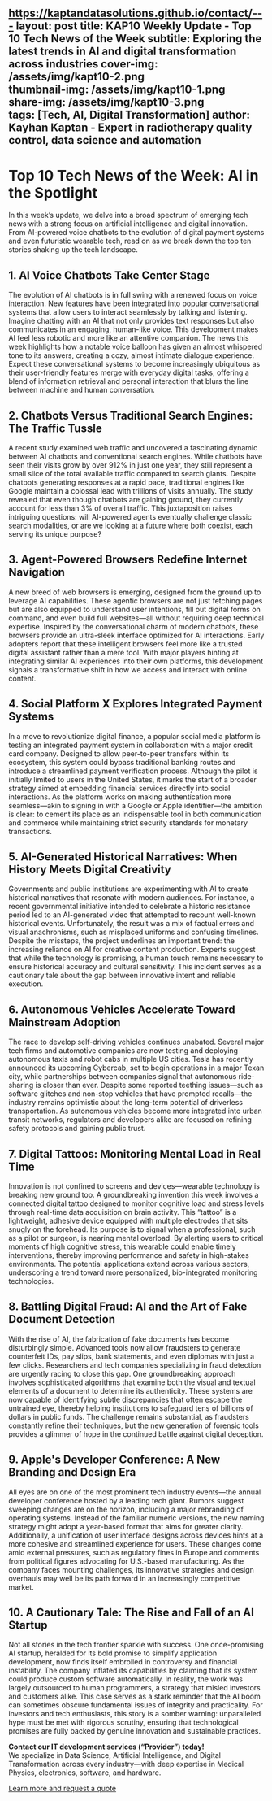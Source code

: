 https://kaptandatasolutions.github.io/contact/---
layout: post
title: KAP10 Weekly Update - Top 10 Tech News of the Week
subtitle: Exploring the latest trends in AI and digital transformation across industries
cover-img: /assets/img/kapt10-2.png  
thumbnail-img: /assets/img/kapt10-1.png  
share-img: /assets/img/kapt10-3.png  
tags: [Tech, AI, Digital Transformation]
author: Kayhan Kaptan - Expert in radiotherapy quality control, data science and automation
---

# Top 10 Tech News of the Week: AI in the Spotlight

In this week’s update, we delve into a broad spectrum of emerging tech news with a strong focus on artificial intelligence and digital innovation. From AI-powered voice chatbots to the evolution of digital payment systems and even futuristic wearable tech, read on as we break down the top ten stories shaking up the tech landscape.

## 1. AI Voice Chatbots Take Center Stage
The evolution of AI chatbots is in full swing with a renewed focus on voice interaction. New features have been integrated into popular conversational systems that allow users to interact seamlessly by talking and listening. Imagine chatting with an AI that not only provides text responses but also communicates in an engaging, human-like voice. This development makes AI feel less robotic and more like an attentive companion. The news this week highlights how a notable voice balloon has given an almost whispered tone to its answers, creating a cozy, almost intimate dialogue experience. Expect these conversational systems to become increasingly ubiquitous as their user-friendly features merge with everyday digital tasks, offering a blend of information retrieval and personal interaction that blurs the line between machine and human conversation.

## 2. Chatbots Versus Traditional Search Engines: The Traffic Tussle
A recent study examined web traffic and uncovered a fascinating dynamic between AI chatbots and conventional search engines. While chatbots have seen their visits grow by over 912% in just one year, they still represent a small slice of the total available traffic compared to search giants. Despite chatbots generating responses at a rapid pace, traditional engines like Google maintain a colossal lead with trillions of visits annually. The study revealed that even though chatbots are gaining ground, they currently account for less than 3% of overall traffic. This juxtaposition raises intriguing questions: will AI-powered agents eventually challenge classic search modalities, or are we looking at a future where both coexist, each serving its unique purpose?

## 3. Agent-Powered Browsers Redefine Internet Navigation
A new breed of web browsers is emerging, designed from the ground up to leverage AI capabilities. These agentic browsers are not just fetching pages but are also equipped to understand user intentions, fill out digital forms on command, and even build full websites—all without requiring deep technical expertise. Inspired by the conversational charm of modern chatbots, these browsers provide an ultra-sleek interface optimized for AI interactions. Early adopters report that these intelligent browsers feel more like a trusted digital assistant rather than a mere tool. With major players hinting at integrating similar AI experiences into their own platforms, this development signals a transformative shift in how we access and interact with online content.

## 4. Social Platform X Explores Integrated Payment Systems
In a move to revolutionize digital finance, a popular social media platform is testing an integrated payment system in collaboration with a major credit card company. Designed to allow peer-to-peer transfers within its ecosystem, this system could bypass traditional banking routes and introduce a streamlined payment verification process. Although the pilot is initially limited to users in the United States, it marks the start of a broader strategy aimed at embedding financial services directly into social interactions. As the platform works on making authentication more seamless—akin to signing in with a Google or Apple identifier—the ambition is clear: to cement its place as an indispensable tool in both communication and commerce while maintaining strict security standards for monetary transactions.

## 5. AI-Generated Historical Narratives: When History Meets Digital Creativity
Governments and public institutions are experimenting with AI to create historical narratives that resonate with modern audiences. For instance, a recent governmental initiative intended to celebrate a historic resistance period led to an AI-generated video that attempted to recount well-known historical events. Unfortunately, the result was a mix of factual errors and visual anachronisms, such as misplaced uniforms and confusing timelines. Despite the missteps, the project underlines an important trend: the increasing reliance on AI for creative content production. Experts suggest that while the technology is promising, a human touch remains necessary to ensure historical accuracy and cultural sensitivity. This incident serves as a cautionary tale about the gap between innovative intent and reliable execution.

## 6. Autonomous Vehicles Accelerate Toward Mainstream Adoption
The race to develop self-driving vehicles continues unabated. Several major tech firms and automotive companies are now testing and deploying autonomous taxis and robot cabs in multiple US cities. Tesla has recently announced its upcoming Cybercab, set to begin operations in a major Texan city, while partnerships between companies signal that autonomous ride-sharing is closer than ever. Despite some reported teething issues—such as software glitches and non-stop vehicles that have prompted recalls—the industry remains optimistic about the long-term potential of driverless transportation. As autonomous vehicles become more integrated into urban transit networks, regulators and developers alike are focused on refining safety protocols and gaining public trust.

## 7. Digital Tattoos: Monitoring Mental Load in Real Time
Innovation is not confined to screens and devices—wearable technology is breaking new ground too. A groundbreaking invention this week involves a connected digital tattoo designed to monitor cognitive load and stress levels through real-time data acquisition on brain activity. This “tattoo” is a lightweight, adhesive device equipped with multiple electrodes that sits snugly on the forehead. Its purpose is to signal when a professional, such as a pilot or surgeon, is nearing mental overload. By alerting users to critical moments of high cognitive stress, this wearable could enable timely interventions, thereby improving performance and safety in high-stakes environments. The potential applications extend across various sectors, underscoring a trend toward more personalized, bio-integrated monitoring technologies.

## 8. Battling Digital Fraud: AI and the Art of Fake Document Detection
With the rise of AI, the fabrication of fake documents has become disturbingly simple. Advanced tools now allow fraudsters to generate counterfeit IDs, pay slips, bank statements, and even diplomas with just a few clicks. Researchers and tech companies specializing in fraud detection are urgently racing to close this gap. One groundbreaking approach involves sophisticated algorithms that examine both the visual and textual elements of a document to determine its authenticity. These systems are now capable of identifying subtle discrepancies that often escape the untrained eye, thereby helping institutions to safeguard tens of billions of dollars in public funds. The challenge remains substantial, as fraudsters constantly refine their techniques, but the new generation of forensic tools provides a glimmer of hope in the continued battle against digital deception.

## 9. Apple's Developer Conference: A New Branding and Design Era
All eyes are on one of the most prominent tech industry events—the annual developer conference hosted by a leading tech giant. Rumors suggest sweeping changes are on the horizon, including a major rebranding of operating systems. Instead of the familiar numeric versions, the new naming strategy might adopt a year-based format that aims for greater clarity. Additionally, a unification of user interface designs across devices hints at a more cohesive and streamlined experience for users. These changes come amid external pressures, such as regulatory fines in Europe and comments from political figures advocating for U.S.-based manufacturing. As the company faces mounting challenges, its innovative strategies and design overhauls may well be its path forward in an increasingly competitive market.

## 10. A Cautionary Tale: The Rise and Fall of an AI Startup
Not all stories in the tech frontier sparkle with success. One once-promising AI startup, heralded for its bold promise to simplify application development, now finds itself embroiled in controversy and financial instability. The company inflated its capabilities by claiming that its system could produce custom software automatically. In reality, the work was largely outsourced to human programmers, a strategy that misled investors and customers alike. This case serves as a stark reminder that the AI boom can sometimes obscure fundamental issues of integrity and practicality. For investors and tech enthusiasts, this story is a somber warning: unparalleled hype must be met with rigorous scrutiny, ensuring that technological promises are fully backed by genuine innovation and sustainable practices.

**Contact our IT development services (“Provider”) today!**  
We specialize in Data Science, Artificial Intelligence, and Digital Transformation across every industry—with deep expertise in Medical Physics, electronics, software, and hardware.

[Learn more and request a quote](https://kaptandatasolutions.github.io/pricing/)  